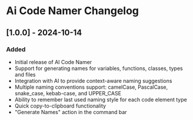 # Ai Code Namer Changelog

## [1.0.0] - 2024-10-14

### Added
- Initial release of AI Code Namer
- Support for generating names for variables, functions, classes, types and files
- Integration with AI to provide context-aware naming suggestions
- Multiple naming conventions support: camelCase, PascalCase, snake_case, kebab-case, and UPPER_CASE
- Ability to remember last used naming style for each code element type
- Quick copy-to-clipboard functionality
- "Generate Names" action in the command bar
